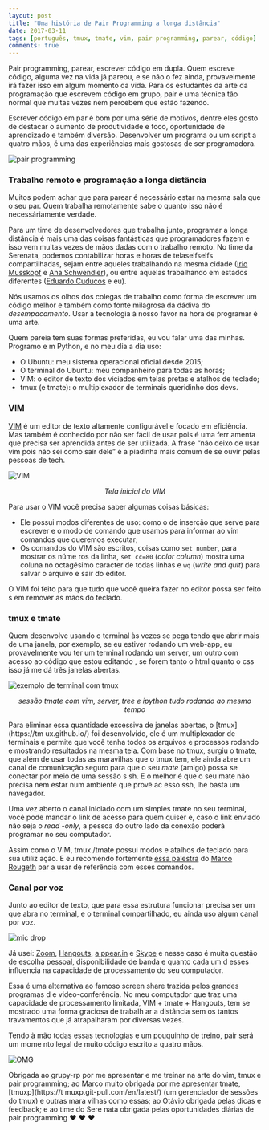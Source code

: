 ```yaml
---
layout: post
title: "Uma história de Pair Programming a longa distância"
date: 2017-03-11
tags: [português, tmux, tmate, vim, pair programming, parear, código]
comments: true
---
```


Pair programming, parear, escrever código em dupla. Quem escreve código, alguma
vez na vida já pareou, e se não o fez ainda, provavelmente irá fazer isso em algum
momento da vida. Para os estudantes da arte da programação que escrevem código em
grupo, pair é uma técnica tão normal que muitas vezes nem percebem que estão fazendo.

Escrever código em par é bom por uma série de motivos, dentre eles gosto de destacar
o aumento de produtividade e foco, oportunidade de aprendizado e também diversão.
Desenvolver um programa ou um script a quatro mãos, é uma das experiências mais
gostosas de ser programadora.

![pair programming](http://ljdchost.com/4k7kp0I.gif)

### Trabalho remoto e programação a longa distância

Muitos podem achar que para parear é necessário estar na mesma sala que o seu par.
Quem trabalha remotamente sabe o quanto isso não é necessáriamente verdade.

Para um time de desenvolvedores que trabalha junto, programar a longa distância
é mais uma das coisas fantásticas que programadores fazem e isso vem muitas vezes
de mãos dadas com o trabalho remoto. No time da Serenata, podemos contabilizar horas
e horas de telaselfselfs compartilhadas, sejam entre aqueles trabalhando na mesma cidade
([Irio Musskopf](https://twitter.com/irio) e [Ana Schwendler](https://twitter.com/anaschwendler)),
ou entre aquelas trabalhando em estados diferentes ([Eduardo Cuducos](https://twitter.com/cuducos)
e eu).

Nós usamos os olhos dos colegas de trabalho como forma de escrever um código melhor
e também como fonte milagrosa da dádiva do _desempacamento_. Usar a tecnologia à
nosso favor na hora de programar é uma arte.

Quem pareia tem suas formas preferidas, eu vou falar uma das minhas. Programo e
m Python, e no meu dia a dia uso:

* O Ubuntu: meu sistema operacional oficial desde 2015;
* O terminal do Ubuntu: meu companheiro para todas as horas;
* VIM: o editor de texto dos viciados em telas pretas e atalhos de teclado;
* tmux (e tmate): o multiplexador de terminais queridinho dos devs.

### VIM

[VIM](http://www.vim.org/) é um editor de texto altamente configurável e focado
em eficiência. Mas também é conhecido por não ser fácil de usar pois é uma ferr
amenta que precisa ser aprendida antes de ser utilizada. A frase “não deixo de
usar vim pois não sei como sair dele” é a piadinha mais comum de se ouvir pelas
pessoas de tech.

![VIM](http://i.imgur.com/B5rKp2z.png)
<center>
<i>Tela inicial do VIM</i>
</center>

Para usar o VIM você precisa saber algumas coisas básicas:

* Ele possui modos diferentes de uso: como o de inserção que serve para escrever
e o modo de comando que usamos para informar ao vim comandos que queremos executar;
* Os comandos do VIM são escritos, coisas como `set number`, para mostrar os núme
ros da linha, `set cc=80` (_color column_) mostra uma coluna no octagésimo caracter
de todas linhas e `wq` (_write and quit_) para salvar o arquivo e sair do editor.

O VIM foi feito para que tudo que você queira fazer no editor possa ser feito s
em remover as mãos do teclado.

### tmux e tmate
Quem desenvolve usando o terminal às vezes se pega tendo que abrir mais de uma
janela, por exemplo, se eu estiver rodando um web-app, eu provavelmente vou ter
um terminal rodando um server, um outro com acesso ao código que estou editando
, se forem tanto o html quanto o css isso já me dá três janelas abertas.

![exemplo de terminal com tmux](http://i.imgur.com/kzMTb12.png)
<center>
<i>sessão tmate com  vim, server, tree e ipython tudo rodando ao mesmo tempo</i>
</center>

Para eliminar essa quantidade excessiva de janelas abertas, o [tmux](https://tm
ux.github.io/) foi desenvolvido, ele é um multiplexador de terminais e permite
que você tenha todos os arquivos e processos rodando e mostrando resultados na
mesma tela. Com base no tmux, surgiu o [tmate](https://tmate.io/), que além de
usar todas as maravilhas que o tmux tem, ele ainda abre um canal de comunicação
seguro para que o seu _mate_ (amigo) possa se conectar por meio de uma sessão s
sh. E o melhor é que o seu mate não precisa nem estar num ambiente que provê ac
esso ssh, lhe basta um navegador.

Uma vez aberto o canal iniciado com um simples tmate no seu terminal, você pode
mandar o link de acesso para quem quiser e, caso o link enviado não seja o _read
-only_, a pessoa do outro lado da conexão poderá programar no seu computador.

Assim como o VIM, tmux /tmate possui modos e atalhos de teclado para sua utiliz
ação. E eu recomendo fortemente [essa palestra](https://gist.github.com/rougeth/db185fc21c376ece8fc6) do [Marco Rougeth](https://twitter.com/marcorougeth) par
a usar de referência com esses comandos.

### Canal por voz
Junto ao editor de texto, que para essa estrutura funcionar precisa ser um que
abra no terminal, e o terminal compartilhado, eu ainda uso algum canal por voz.

![mic drop](http://68.media.tumblr.com/7d98d3b163734d963c7629a495868009/tumblr_inline_nuqb7jzcCU1rfr6lu_500.gif)

Já usei: [Zoom](https://zoom.us/), [Hangouts](https://hangouts.google.com/), [a
ppear.in](https://appear.in/) e [Skype](https://www.skype.com/en/) e nesse caso
é muita questão de escolha pessoal, disponibilidade de banda e quanto cada um d
esses influencia na capacidade de processamento do seu computador.

Essa é uma alternativa ao famoso screen share trazida pelos grandes programas d
e video-conferência. No meu computador que traz uma capacidade de processamento
limitada, VIM + tmate + Hangouts, tem se mostrado uma forma graciosa de trabalh
ar a distância sem os tantos travamentos que já atrapalharam por diversas vezes.

Tendo à mão todas essas tecnologias e um pouquinho de treino, pair será um mome
nto legal de muito código escrito a quatro mãos.

![OMG](https://media4.giphy.com/media/TXJiSN8vCERuE/giphy.gif)

Obrigada ao grupy-rp por me apresentar e me treinar na arte do vim, tmux e pair
programming; ao Marco muito obrigada por me apresentar tmate, [tmuxp](https://t
muxp.git-pull.com/en/latest/) (um gerenciador de sessões do tmux) e outras mara
vilhas como essas; ao Otávio obrigada pelas dicas e feedback; e ao time do Sere
nata obrigada pelas oportunidades diárias de pair programming ❤ ❤ ❤

